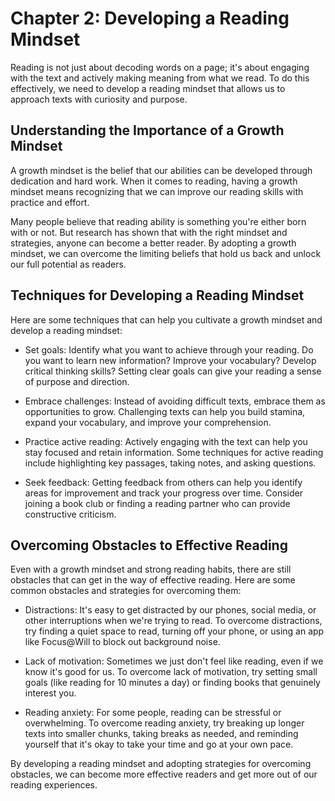 Chapter 2: Developing a Reading Mindset
=======================================

Reading is not just about decoding words on a page; it's about engaging with the text and actively making meaning from what we read. To do this effectively, we need to develop a reading mindset that allows us to approach texts with curiosity and purpose.

Understanding the Importance of a Growth Mindset
------------------------------------------------

A growth mindset is the belief that our abilities can be developed through dedication and hard work. When it comes to reading, having a growth mindset means recognizing that we can improve our reading skills with practice and effort.

Many people believe that reading ability is something you're either born with or not. But research has shown that with the right mindset and strategies, anyone can become a better reader. By adopting a growth mindset, we can overcome the limiting beliefs that hold us back and unlock our full potential as readers.

Techniques for Developing a Reading Mindset
-------------------------------------------

Here are some techniques that can help you cultivate a growth mindset and develop a reading mindset:

* Set goals: Identify what you want to achieve through your reading. Do you want to learn new information? Improve your vocabulary? Develop critical thinking skills? Setting clear goals can give your reading a sense of purpose and direction.

* Embrace challenges: Instead of avoiding difficult texts, embrace them as opportunities to grow. Challenging texts can help you build stamina, expand your vocabulary, and improve your comprehension.

* Practice active reading: Actively engaging with the text can help you stay focused and retain information. Some techniques for active reading include highlighting key passages, taking notes, and asking questions.

* Seek feedback: Getting feedback from others can help you identify areas for improvement and track your progress over time. Consider joining a book club or finding a reading partner who can provide constructive criticism.

Overcoming Obstacles to Effective Reading
-----------------------------------------

Even with a growth mindset and strong reading habits, there are still obstacles that can get in the way of effective reading. Here are some common obstacles and strategies for overcoming them:

* Distractions: It's easy to get distracted by our phones, social media, or other interruptions when we're trying to read. To overcome distractions, try finding a quiet space to read, turning off your phone, or using an app like Focus@Will to block out background noise.

* Lack of motivation: Sometimes we just don't feel like reading, even if we know it's good for us. To overcome lack of motivation, try setting small goals (like reading for 10 minutes a day) or finding books that genuinely interest you.

* Reading anxiety: For some people, reading can be stressful or overwhelming. To overcome reading anxiety, try breaking up longer texts into smaller chunks, taking breaks as needed, and reminding yourself that it's okay to take your time and go at your own pace.

By developing a reading mindset and adopting strategies for overcoming obstacles, we can become more effective readers and get more out of our reading experiences.
